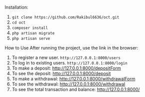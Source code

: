 Installation:
1. ```git clone https://github.com/Rakibul6636/oct.git```
2. ```cd oct```
3. ```composer install```
4. ```php artisan migrate```
5. ```php artisan serve```

How to Use After running the project, use the link in the browser:
1. To register a new user. ```http://127.0.0.1:8000/users```
2. To log in to existing users. ```http://127.0.0.1:8000/login```
3. To make a deposit: http://127.0.0.1:8000/depositForm
4. To see the deposit: http://127.0.0.1:8000/deposit
5. To make a withdrawal: http://127.0.0.1:8000/withdrawalForm
6. To see the withdrawal: http://127.0.0.1:8000/withdrawal
7. To see the total transaction and balance: http://127.0.0.1:8000/

